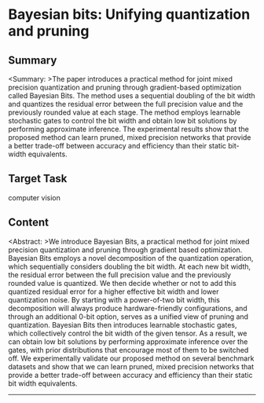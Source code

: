 # Bayesian bits: Unifying quantization and pruning

## Summary

<Summary: >The paper introduces a practical method for joint mixed precision quantization and pruning through gradient-based optimization called Bayesian Bits. The method uses a sequential doubling of the bit width and quantizes the residual error between the full precision value and the previously rounded value at each stage. The method employs learnable stochastic gates to control the bit width and obtain low bit solutions by performing approximate inference. The experimental results show that the proposed method can learn pruned, mixed precision networks that provide a better trade-off between accuracy and efficiency than their static bit-width equivalents.


## Target Task

computer vision

## Content

<Abstract: >We introduce Bayesian Bits, a practical method for joint mixed precision quantization and pruning through gradient based optimization. Bayesian Bits employs a novel decomposition of the quantization operation, which sequentially considers doubling the bit width. At each new bit width, the residual error between the full precision value and the previously rounded value is quantized. We then decide whether or not to add this quantized residual error for a higher effective bit width and lower quantization noise. By starting with a power-of-two bit width, this decomposition will always produce hardware-friendly configurations, and through an additional 0-bit option, serves as a unified view of pruning and quantization. Bayesian Bits then introduces learnable stochastic gates, which collectively control the bit width of the given tensor. As a result, we can obtain low bit solutions by performing approximate inference over the gates, with prior distributions that encourage most of them to be switched off. We experimentally validate our proposed method on several benchmark datasets and show that we can learn pruned, mixed precision networks that provide a better trade-off between accuracy and efficiency than their static bit width equivalents.



---

